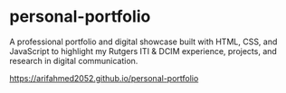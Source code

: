 # personal-portfolio
A professional portfolio and digital showcase built with HTML, CSS, and JavaScript to highlight my Rutgers ITI &amp; DCIM experience, projects, and research in digital communication.

https://arifahmed2052.github.io/personal-portfolio
